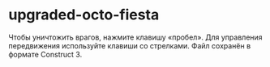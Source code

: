# upgraded-octo-fiesta
Чтобы уничтожить врагов, нажмите клавишу «пробел». Для управления передвижения используйте клавиши со стрелками. Файл сохранён в формате Construct 3.
